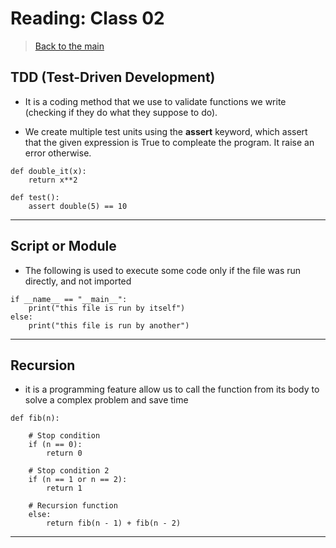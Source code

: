 # Reading: Class 02

> [Back to the main](./README.md)

## TDD (Test-Driven Development)

- It is a coding method that we use to validate functions we write (checking if they do what they suppose to do).

- We create multiple test units using the **assert** keyword, which assert that the given expression is True to compleate the program. It raise an error otherwise.

```
def double_it(x):
    return x**2

def test():
    assert double(5) == 10
```

---

## Script or Module

- The following is used to execute some code only if the file was run directly, and not imported

```
if __name__ == "__main__":
    print("this file is run by itself")
else:
    print("this file is run by another")
```

---

## Recursion 

- it is a programming feature allow us to call the function from its body to solve a complex problem and save time

```
def fib(n):
 
    # Stop condition
    if (n == 0):
        return 0
 
    # Stop condition 2
    if (n == 1 or n == 2):
        return 1
 
    # Recursion function
    else:
        return fib(n - 1) + fib(n - 2)
```

---
